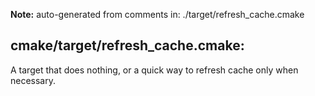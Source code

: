 **Note:** auto-generated from comments in: ./target/refresh_cache.cmake

## cmake/target/refresh_cache.cmake:

A target that does nothing, or a quick way to refresh cache only when necessary.


